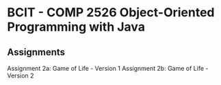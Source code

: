 # BCIT - COMP 2526 Object-Oriented Programming with Java
## Assignments

Assignment 2a: Game of Life - Version 1
Assignment 2b: Game of Life - Version 2

